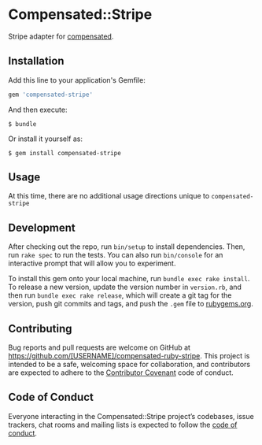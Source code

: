 # Compensated::Stripe

Stripe adapter for [compensated](https://github.com/zinc-technology/compensated).

## Installation

Add this line to your application's Gemfile:

```ruby
gem 'compensated-stripe'
```

And then execute:

    $ bundle

Or install it yourself as:

    $ gem install compensated-stripe

## Usage

At this time, there are no additional usage directions unique to `compensated-stripe`

## Development

After checking out the repo, run `bin/setup` to install dependencies. Then, run `rake spec` to run the tests. You can also run `bin/console` for an interactive prompt that will allow you to experiment.

To install this gem onto your local machine, run `bundle exec rake install`. To release a new version, update the version number in `version.rb`, and then run `bundle exec rake release`, which will create a git tag for the version, push git commits and tags, and push the `.gem` file to [rubygems.org](https://rubygems.org).

## Contributing

Bug reports and pull requests are welcome on GitHub at https://github.com/[USERNAME]/compensated-ruby-stripe. This project is intended to be a safe, welcoming space for collaboration, and contributors are expected to adhere to the [Contributor Covenant](http://contributor-covenant.org) code of conduct.

## Code of Conduct

Everyone interacting in the Compensated::Stripe project’s codebases, issue trackers, chat rooms and mailing lists is expected to follow the [code of conduct](https://github.com/[USERNAME]/compensated-ruby-stripe/blob/master/CODE_OF_CONDUCT.md).
